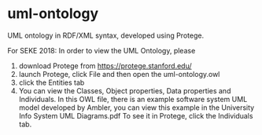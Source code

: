 # uml-ontology
UML ontology in RDF/XML syntax, developed using Protege.

For SEKE 2018:
In order to view the UML Ontology, please 
1. download Protege from https://protege.stanford.edu/
2. launch Protege, click File and then open the uml-ontology.owl
3. click the Entities tab
4. You can view the Classes, Object properties, Data properties and Individuals.
In this OWL file, there is an example software system UML model developed by Ambler, you can view this example in the University Info System UML Diagrams.pdf
To see it in Protege, click the Individuals tab.
